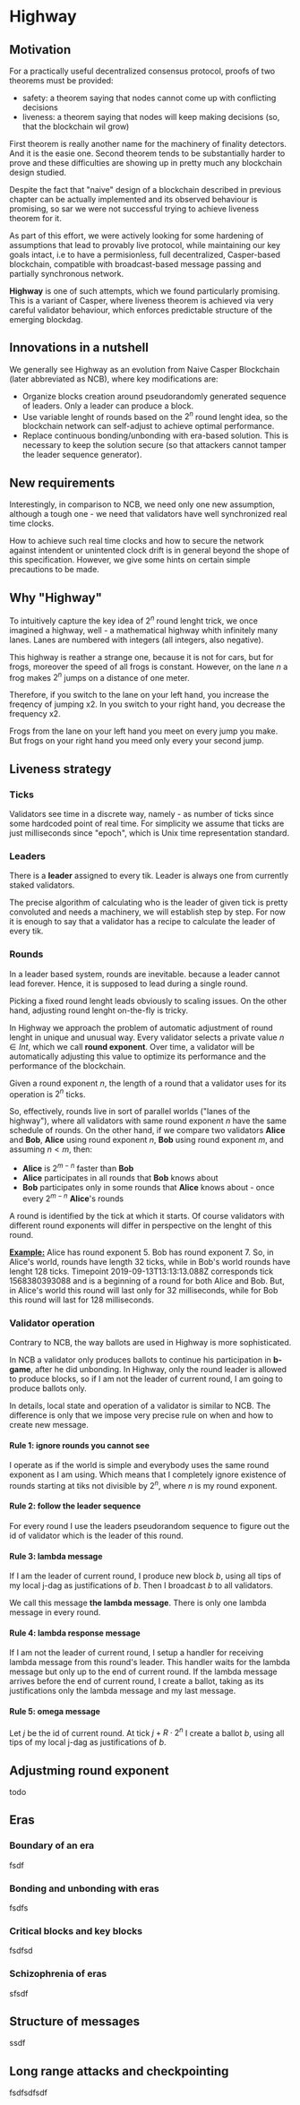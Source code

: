 # Highway

## Motivation

For a practically useful decentralized consensus protocol, proofs of two theorems must be provided:

- safety: a theorem saying that nodes cannot come up with conflicting decisions
- liveness: a theorem saying that nodes will keep making decisions (so, that the blockchain wil grow)

First theorem is really another name for the machinery of finality detectors. And it is the easie one. Second theorem tends to be substantially harder to prove and these difficulties are showing up in pretty much any blockchain design studied.

Despite the fact that "naive" design of a blockchain described in previous chapter can be actually implemented and its observed behaviour is promising, so sar we were not successful trying to achieve liveness theorem for it.

As part of this effort, we were actively looking for some hardening of assumptions that lead to provably live protocol, while maintaining our key goals intact, i.e to have a permisionless, full decentralized, Casper-based blockchain, compatible with broadcast-based message passing and partially synchronous network.

**Highway** is one of such attempts, which we found particularly promising. This is a variant of Casper, where liveness theorem is achieved via very careful validator behaviour, which enforces predictable structure of the emerging blockdag.

## Innovations in a nutshell

We generally see Highway as an evolution from Naive Casper Blockchain (later abbreviated as NCB), where key modifications are:

- Organize blocks creation around pseudorandomly generated sequence of leaders. Only a leader can produce a block.
- Use variable lenght of rounds based on the $2^n$ round lenght idea, so the blockchain network can self-adjust to achieve optimal performance.
- Replace continuous bonding/unbonding with era-based solution. This is necessary to keep the solution secure (so that attackers cannot tamper the leader sequence generator).

## New requirements

Interestingly, in comparison to NCB, we need only one new assumption, although a tough one - we need that validators have well synchronized real time clocks.

How to achieve such real time clocks and how to secure the network against intendent or unintented clock drift is in general beyond the shope of this specification. However, we give some hints on certain simple precautions to be made.

## Why "Highway"

To intuitively capture the key idea of $2^n$ round lenght trick, we once imagined a highway, well - a mathematical highway whith infinitely many lanes. Lanes are numbered with integers (all integers, also negative).

This highway is reather a strange one, because it is not for cars, but for frogs, moreover the speed of all frogs is constant. However, on the lane $n$ a frog makes $2^n$ jumps on a distance of one meter.

Therefore, if you switch to the lane on your left hand, you increase the freqency of jumping x2. In you switch to your right hand, you decrease the frequency x2.

Frogs from the lane on your left hand you meet on every jump you make. But frogs on your right hand you meed only every your second jump.

## Liveness strategy

### Ticks

Validators see time in a discrete way, namely - as number of ticks since some hardcoded point of real time. For simplicity we assume that ticks are just milliseconds since "epoch", which is Unix time representation standard.

### Leaders

There is a **leader** assigned to every tik. Leader is always one from currently staked validators.

The precise algorithm of calculating who is the leader of given tick is pretty convoluted and needs a machinery, we will establish step by step. For now it is enough to say that a validator has a recipe to calculate the leader of every tik. 

### Rounds

In a leader based system, rounds are inevitable. because a leader cannot lead forever. Hence, it is supposed to lead during a single round.

Picking a fixed round lenght leads obviously to scaling issues. On the other hand, adjusting round lenght on-the-fly is tricky.

In Highway we approach the problem of automatic adjustment of round lenght in unique and unusual way. Every validator selects a private value $n \in Int$, which we call **round exponent**. Over time, a validator will be automatically adjusting this value to optimize its performance and the performance of the blockchain.

Given a round exponent $n$, the length of a round that a validator uses for its operation is $2^n$ ticks.    

So, effectively, rounds live in sort of parallel worlds ("lanes of the highway"), where all validators with same round exponent $n$ have the same schedule of rounds. On the other hand, if we compare two validators **Alice** and **Bob**, **Alice** using round exponent $n$, **Bob** using round exponent $m$, and assuming $n < m$, then:

- **Alice** is $2^{m-n}$ faster than **Bob**
- **Alice** participates in all rounds that **Bob** knows about
- **Bob** participates only in some rounds that **Alice** knows about - once every $2^{m-n}$ **Alice**'s rounds

A round is identified by the tick at which it starts. Of course validators with different round exponents will differ in perspective on the lenght of this round.

**<u>Example:</u>** Alice has round exponent 5. Bob has round exponent 7. So, in Alice's world, rounds have length 32 ticks, while in Bob's world rounds have lenght 128 ticks. Timepoint 2019-09-13T13:13:13.088Z corresponds tick 1568380393088 and is a beginning of a round for both Alice and Bob. But, in Alice's world this round will last only for 32 milliseconds, while for Bob this round will last for 128 milliseconds. 

### Validator operation

Contrary to NCB, the way ballots are used in Highway is more sophisticated.

In NCB a validator only produces ballots to continue his participation in **b-game**, after he did unbonding. In Highway, only the round leader is allowed to produce blocks, so if I am not the leader of current round, I am going to produce ballots only.

In details, local state and operation of a validator is similar to NCB. The difference is only that we impose very precise rule on when and how to create new message.

#### Rule 1: ignore rounds you cannot see

I operate as if the world is simple and everybody uses the same round exponent as I am using. Which means that I completely ignore existence of rounds starting at tiks not divisible by $2^n$, where $n$ is my round exponent.

#### Rule 2: follow the leader sequence

For every round I use the leaders pseudorandom sequence to figure out the id of validator which is the leader of this round.

#### Rule 3: lambda message

If I am the leader of current round, I produce new block $b$, using all tips of my local j-dag as justifications of $b$. Then I broadcast $b$ to all validators.

We call this message **the lambda message**. There is only one lambda message in every round.

#### Rule 4: lambda response message

If I am not the leader of current round, I setup a handler for receiving lambda message from this round's leader. This handler waits for the lambda message but only up to the end of current round. If the lambda message arrives before the end of current round, I create a ballot, taking as its justifications only the lambda message and my last message.

#### Rule 5: omega message

Let $j$ be the id of current round. At tick $j + R \cdot 2^n$ I create a ballot $b$, using all tips of my local j-dag as justifications of $b$.  

## Adjustming round exponent

todo

## Eras

### Boundary of an era

fsdf

### Bonding and unbonding with eras

fsdfs

### Critical blocks and key blocks

fsdfsd

### Schizophrenia of eras

sfsdf

## Structure of messages

ssdf

## Long range attacks and checkpointing

fsdfsdfsdf







